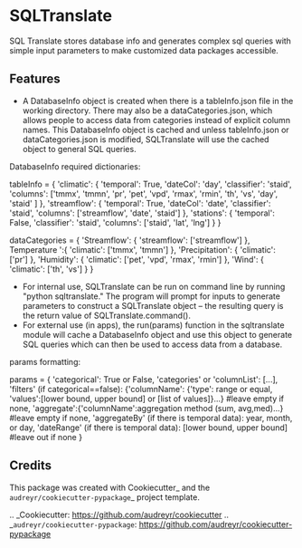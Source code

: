 SQLTranslate
============

SQL Translate stores database info and generates complex sql queries with simple input parameters to make customized data packages accessible.

Features
--------
- A DatabaseInfo object is created when there is a tableInfo.json file in the working directory. There may also be a dataCategories.json, which allows people to access data from categories instead of explicit column names. This DatabaseInfo object is cached and unless tableInfo.json or dataCategories.json is modified, SQLTranslate will use the cached object to general SQL queries.

DatabaseInfo required dictionaries:

tableInfo = {
    'climatic': {
        'temporal': True,
        'dateCol': 'day',
        'classifier': 'staid',
        'columns': ['tmmx', 'tmmn', 'pr', 'pet', 'vpd',
            'rmax', 'rmin', 'th', 'vs', 'day', 'staid'
        ]
    },
    'streamflow': {
        'temporal': True,
        'dateCol': 'date',
        'classifier': 'staid',
        'columns': ['streamflow', 'date', 'staid']
    },
    'stations': {
        'temporal': False,
        'classifier': 'staid',
        'columns': ['staid', 'lat', 'lng']
    }
}

dataCategories = {
   'Streamflow': {
        'streamflow': ['streamflow']
    },
    Temperature ':{
        'climatic': ['tmmx', 'tmmn']
    },
    'Precipitation': {
        'climatic': ['pr']
    },
    'Humidity': {
        'climatic': ['pet', 'vpd', 'rmax', 'rmin']
    },
    'Wind': {
        'climatic': ['th', 'vs']
    }
}

- For internal use, SQLTranslate can be run on command line by running "python sqltranslate." The program will prompt for inputs to generate parameters to construct a SQLTranslate object – the resulting query is the return value of SQLTranslate.command().
- For external use (in apps), the run(params) function in the sqltranslate module will cache a DatabaseInfo object and use this object to generate SQL queries which can then be used to access data from a database. 

params formatting:

params = 
{
    'categorical': True or False,
    'categories' or 'columnList': [...],
    'filters' (if categorical==false): {'columnName': {'type': range or equal, 'values':[lower bound, upper bound] or [list of values]}...} #leave empty if none,
    'aggregate':{'columnName':aggregation method (sum, avg,med)...} #leave empty if none,
    'aggregateBy' (if there is temporal data): year, month, or day,
    'dateRange' (if there is temporal data): [lower bound, upper bound] #leave out if none
}

Credits
-------

This package was created with Cookiecutter_ and the `audreyr/cookiecutter-pypackage`_ project template.

.. _Cookiecutter: https://github.com/audreyr/cookiecutter
.. _`audreyr/cookiecutter-pypackage`: https://github.com/audreyr/cookiecutter-pypackage
